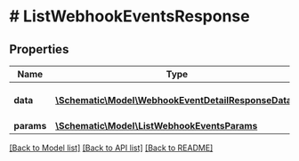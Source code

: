 # # ListWebhookEventsResponse

## Properties

Name | Type | Description | Notes
------------ | ------------- | ------------- | -------------
**data** | [**\Schematic\Model\WebhookEventDetailResponseData[]**](WebhookEventDetailResponseData.md) | The returned resources |
**params** | [**\Schematic\Model\ListWebhookEventsParams**](ListWebhookEventsParams.md) |  |

[[Back to Model list]](../../README.md#models) [[Back to API list]](../../README.md#endpoints) [[Back to README]](../../README.md)
